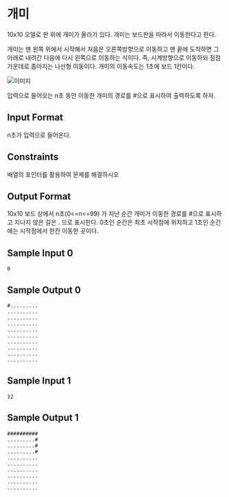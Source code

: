 # 개미

10x10 오델로 판 위에 개미가 올라가 있다. 개미는 보드판을 따라서 이동한다고 한다.

개미는 맨 왼쪽 위에서 시작해서 처음은 오른쪽방향으로 이동하고 맨 끝에 도착하면 그 아래로
내려간 다음에 다시 왼쪽으로 이동하는 식이다. 즉, 시계방향으로 이동하되 점점 가운데로 좁아지는
나선형 이동이다. 개미의 이동속도는 1초에 보드 1칸이다.

![이미지](https://s3.amazonaws.com/hr-assets/0/1681788348-26c9b06e15-20230418_122537.png)

입력으로 들어오는 n초 동안 이동한 개미의 경로를 #으로 표시하여 출력하도록 하자.

## Input Format

n초가 입력으로 들어온다.

## Constraints

배열의 포인터를 활용하여 문제를 해결하시오

## Output Format

10x10 보드 상에서 n초(0<=n<=99) 가 지난 순간 개미가 이동한 경로를 #으로 표시하고 지나지 않은 길은 . 으로 표시한다.
0초인 순간은 최초 시작점에 위치하고 1초인 순간에는 시작점에서 한칸 이동한 곳이다.

## Sample Input 0
```
0
```
## Sample Output 0
```
#.........
..........
..........
..........
..........
..........
..........
..........
..........
..........
```
## Sample Input 1
```
12
```
## Sample Output 1
```
##########
.........#
.........#
.........#
..........
..........
..........
..........
..........
..........
```